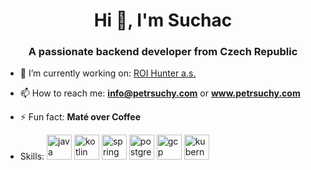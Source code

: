 <h1 align="center">Hi 👋, I'm Suchac</h1>
<h3 align="center">A passionate backend developer from Czech Republic</h3>

- 🔭  I’m currently working on: [ROI Hunter a.s.](www.roihunter.com)

- 📫  How to reach me: **info@petrsuchy.com** or **www.petrsuchy.com**

- ⚡  Fun fact: **Maté over Coffee**

- Skills: <img src="https://devicons.github.io/devicon/devicon.git/icons/java/java-original-wordmark.svg" alt="java" width="40" height="40"/> <img src="https://www.vectorlogo.zone/logos/kotlinlang/kotlinlang-icon.svg" alt="kotlin" width="40" height="40"/> <img src="https://www.vectorlogo.zone/logos/springio/springio-icon.svg" alt="spring" width="40" height="40"/> <img src="https://devicons.github.io/devicon/devicon.git/icons/postgresql/postgresql-original-wordmark.svg" alt="postgresql" width="40" height="40"/> <img src="https://www.vectorlogo.zone/logos/google_cloud/google_cloud-icon.svg" alt="gcp" width="40" height="40"/> <img src="https://www.vectorlogo.zone/logos/kubernetes/kubernetes-icon.svg" alt="kubernetes" width="40" height="40"/>  
